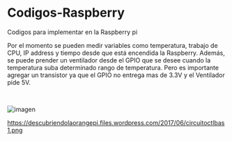 # Codigos-Raspberry
Codigos para implementar en la Raspberry pi

Por el momento se pueden medir variables como temperatura, trabajo de CPU, IP address y tiempo desde que está encendida la Raspberry.
Además, se puede prender un ventilador desde el GPIO que se desee cuando la temperatura suba determinado rango de temperatura. Pero es importante agregar un transistor ya que el GPIO no entrega mas de 3.3V y el Ventilador pide 5V.

<br>

![imagen](https://user-images.githubusercontent.com/69058627/114462444-09bf9800-9bb1-11eb-8fd4-50d2b86f64a3.png)

https://descubriendolaorangepi.files.wordpress.com/2017/06/circuitoctlbas1.png
